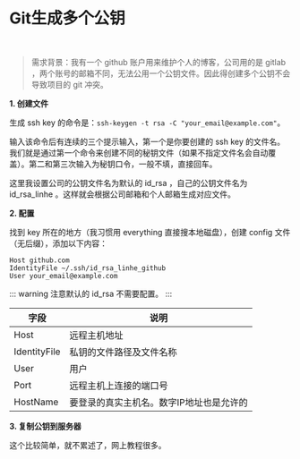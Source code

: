 <!--
 * @Description: 
 * @Author: 林河
 * @Date: 2020-05-23 18:39:17
 * @LastEditTime: 2020-05-23 19:11:05
 * @LastEditors: 林河
--> 
# Git生成多个公钥
<br />

> 需求背景：我有一个 github 账户用来维护个人的博客，公司用的是 gitlab ，两个账号的邮箱不同，无法公用一个公钥文件。因此得创建多个公钥不会导致项目的 git 冲突。

**1. 创建文件**

生成 ssh key 的命令是：`ssh-keygen -t rsa -C "your_email@example.com"`。

输入该命令后有连续的三个提示输入，第一个是你要创建的 ssh key 的文件名。我们就是通过第一个命令来创建不同的秘钥文件（如果不指定文件名会自动覆盖）。第二和第三次输入为秘钥口令，一般不填，直接回车。

这里我设置公司的公钥文件名为默认的 id_rsa ，自己的公钥文件名为 id_rsa_linhe 。这样就会根据公司邮箱和个人邮箱生成对应文件。

**2. 配置**

找到 key 所在的地方（我习惯用 everything 直接搜本地磁盘），创建 config 文件（无后缀），添加以下内容：

```
Host github.com
IdentityFile ~/.ssh/id_rsa_linhe_github
User your_email@example.com
```

::: warning
注意默认的 id_rsa 不需要配置。
:::

| 字段 | 说明 |
| -- | -- |
| Host | 远程主机地址 |
| IdentityFile | 私钥的文件路径及文件名称 |
| User | 用户 |
| Port | 远程主机上连接的端口号 |
| HostName | 要登录的真实主机名。数字IP地址也是允许的 |


**3. 复制公钥到服务器**

这个比较简单，就不累述了，网上教程很多。





